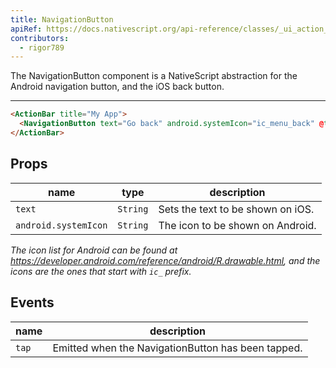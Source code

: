 ```yaml
---
title: NavigationButton
apiRef: https://docs.nativescript.org/api-reference/classes/_ui_action_bar_.navigationbutton
contributors:
  - rigor789
---
```

The NavigationButton component is a NativeScript abstraction for the Android navigation button, and the iOS back button.

* * *

```html
<ActionBar title="My App">
  <NavigationButton text="Go back" android.systemIcon="ic_menu_back" @tap="goBack" />
</ActionBar>
```

## Props

| name                 | type     | description                       |
| -------------------- | -------- | --------------------------------- |
| `text`               | `String` | Sets the text to be shown on iOS. |
| `android.systemIcon` | `String` | The icon to be shown on Android.  |

*The icon list for Android can be found at <https://developer.android.com/reference/android/R.drawable.html>, and the icons are the ones that start with `ic_` prefix.*

## Events

| name  | description                                        |
| ----- | -------------------------------------------------- |
| `tap` | Emitted when the NavigationButton has been tapped. |